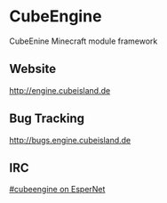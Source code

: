 CubeEngine
==========

CubeEnine Minecraft module framework

Website
-------

http://engine.cubeisland.de


Bug Tracking
------------

http://bugs.engine.cubeisland.de

IRC
---

[#cubeengine on EsperNet](http://webchat.esper.net/?channels=cubeengine&nick=)
